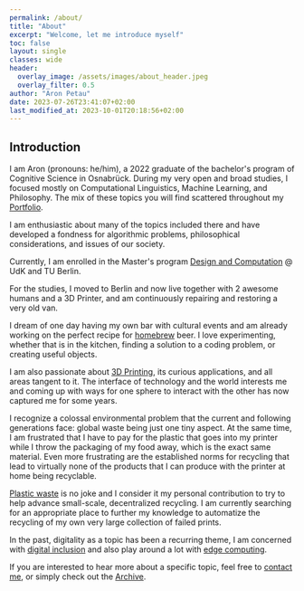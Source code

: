 ```yaml
---
permalink: /about/
title: "About"
excerpt: "Welcome, let me introduce myself"
toc: false
layout: single
classes: wide
header:
  overlay_image: /assets/images/about_header.jpeg
  overlay_filter: 0.5
author: "Aron Petau"
date: 2023-07-26T23:41:07+02:00
last_modified_at: 2023-10-01T20:18:56+02:00
---
```


## Introduction

I am Aron (pronouns: he/him), a 2022 graduate of the bachelor's program of Cognitive Science in Osnabrück.
During my very open and broad studies, I focused mostly on Computational Linguistics, Machine Learning, and Philosophy.
The mix of these topics you will find scattered throughout my [Portfolio](/portfolio/).

I am enthusiastic about many of the topics included there and have developed a fondness for algorithmic problems, philosophical considerations, and issues of our society.

Currently, I am enrolled in the Master's program [Design and Computation](https://www.newpractice.net) @ UdK and TU Berlin.

For the studies, I moved to Berlin and now live together with 2 awesome humans and a 3D Printer, and am continuously repairing and restoring a very old van.

I dream of one day having my own bar with cultural events and am already working on the perfect recipe for [homebrew](/homebrew/) beer.
I love experimenting, whether that is in the kitchen, finding a solution to a coding problem, or creating useful objects.

I am also passionate about [3D Printing](/printing/), its curious applications, and all areas tangent to it.
The interface of technology and the world interests me and coming up with ways for one sphere to interact with the other has now captured me for some years.

I recognize a colossal environmental problem that the current and following generations face: global waste being just one tiny aspect.
At the same time, I am frustrated that I have to pay for the plastic that goes into my printer while I throw the packaging of my food away, which is the exact same material.
Even more frustrating are the established norms for recycling that lead to virtually none of the products that I can produce with the printer at home being recyclable.

[Plastic waste](/plastic-recycling/) is no joke and I consider it my personal contribution to try to help advance small-scale, decentralized recycling.
I am currently searching for an appropriate place to further my knowledge to automatize the recycling of my own very large collection of failed prints.

In the past, digitality as a topic has been a recurring theme, I am concerned with [digital inclusion](/chatbot/) and also play around a lot with [edge computing](/airaspi-build-log/).

If you are interested to hear more about a specific topic, feel free to [contact me](/mailto:aron@petau.net/), or simply check out the [Archive](/archive/).